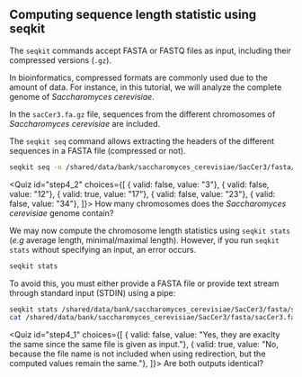 <script> 
  import Quiz from "$components/Quiz.svelte"; 
  import Execute from "$components/Execute.svelte"; 
</script> 

## Computing sequence length statistic using seqkit

The `seqkit` commands accept FASTA or FASTQ files as input, including their compressed versions (`.gz`). 

In bioinformatics, compressed formats are commonly used due to the amount of data. For instance, in this tutorial, we will analyze the complete genome of *Saccharomyces cerevisiae*.

In the `sacCer3.fa.gz` file, sequences from the different chromosomes of *Saccharomyces cerevisiae* are included.

The `seqkit seq` command allows extracting the headers of the different sequences in a FASTA file (compressed or not).

```bash
seqkit seq -n /shared/data/bank/saccharomyces_cerevisiae/SacCer3/fasta/sacCer3.fa.gz
```

<Quiz id="step4_2" choices={[
         { valid: false, value: "3"},
         { valid: false, value: "12"},
         { valid: true, value: "17"},
         { valid: false, value: "23"},
         { valid: false, value: "34"},
]}>
        <span slot="prompt">
        How many chromosomes does the *Saccharomyces cerevisiae* genome contain?
        </span>
</Quiz>

We may now compute the chromosome length statistics using `seqkit stats` (*e.g* average length, minimal/maximal length).
However, if you run `seqkit stats` without specifying an input, an error occurs. 

```bash
seqkit stats
```

To avoid this, you must either provide a FASTA file or provide text stream through standard input (STDIN) using a pipe:

```bash
seqkit stats /shared/data/bank/saccharomyces_cerevisiae/SacCer3/fasta/sacCer3.fa.gz 
cat /shared/data/bank/saccharomyces_cerevisiae/SacCer3/fasta/sacCer3.fa.gz | seqkit stats 
```

<Quiz id="step4_1" choices={[
         { valid: false, value: "Yes, they are exaclty the same since the same file is given as input."},
         { valid: true, value: "No, because the file name is not included when using redirection, but the computed values remain the same."},
]}>
        <span slot="prompt">
        Are both outputs identical?
        </span>
</Quiz>




